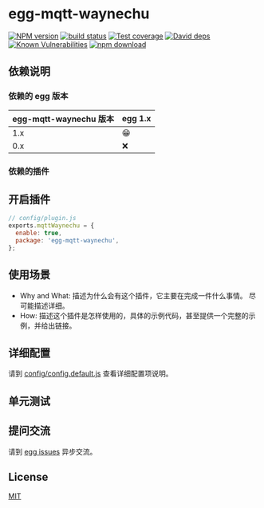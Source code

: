 # egg-mqtt-waynechu

[![NPM version][npm-image]][npm-url]
[![build status][travis-image]][travis-url]
[![Test coverage][codecov-image]][codecov-url]
[![David deps][david-image]][david-url]
[![Known Vulnerabilities][snyk-image]][snyk-url]
[![npm download][download-image]][download-url]

[npm-image]: https://img.shields.io/npm/v/egg-mqtt-waynechu.svg?style=flat-square
[npm-url]: https://npmjs.org/package/egg-mqtt-waynechu
[travis-image]: https://img.shields.io/travis/eggjs/egg-mqtt-waynechu.svg?style=flat-square
[travis-url]: https://travis-ci.org/eggjs/egg-mqtt-waynechu
[codecov-image]: https://img.shields.io/codecov/c/github/eggjs/egg-mqtt-waynechu.svg?style=flat-square
[codecov-url]: https://codecov.io/github/eggjs/egg-mqtt-waynechu?branch=master
[david-image]: https://img.shields.io/david/eggjs/egg-mqtt-waynechu.svg?style=flat-square
[david-url]: https://david-dm.org/eggjs/egg-mqtt-waynechu
[snyk-image]: https://snyk.io/test/npm/egg-mqtt-waynechu/badge.svg?style=flat-square
[snyk-url]: https://snyk.io/test/npm/egg-mqtt-waynechu
[download-image]: https://img.shields.io/npm/dm/egg-mqtt-waynechu.svg?style=flat-square
[download-url]: https://npmjs.org/package/egg-mqtt-waynechu

<!--
Description here.
-->

## 依赖说明

### 依赖的 egg 版本

egg-mqtt-waynechu 版本 | egg 1.x
--- | ---
1.x | 😁
0.x | ❌

### 依赖的插件
<!--

如果有依赖其它插件，请在这里特别说明。如

- security
- multipart

-->

## 开启插件

```js
// config/plugin.js
exports.mqttWaynechu = {
  enable: true,
  package: 'egg-mqtt-waynechu',
};
```

## 使用场景

- Why and What: 描述为什么会有这个插件，它主要在完成一件什么事情。
尽可能描述详细。
- How: 描述这个插件是怎样使用的，具体的示例代码，甚至提供一个完整的示例，并给出链接。

## 详细配置

请到 [config/config.default.js](config/config.default.js) 查看详细配置项说明。

## 单元测试

<!-- 描述如何在单元测试中使用此插件，例如 schedule 如何触发。无则省略。-->

## 提问交流

请到 [egg issues](https://github.com/eggjs/egg/issues) 异步交流。

## License

[MIT](LICENSE)
